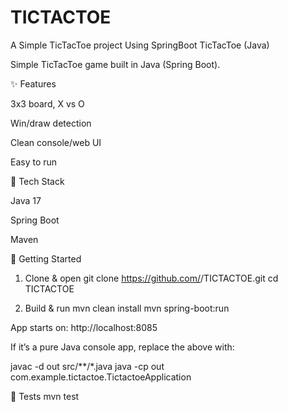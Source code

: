 # TICTACTOE
A Simple TicTacToe project Using SpringBoot
TicTacToe (Java)

Simple TicTacToe game built in Java (Spring Boot). 

✨ Features

3x3 board, X vs O

Win/draw detection

Clean console/web UI 

Easy to run

🧰 Tech Stack

Java 17 

Spring Boot 

Maven

🚀 Getting Started
1) Clone & open
git clone https://github.com/<Logdharshan>/TICTACTOE.git
cd TICTACTOE

2) Build & run
mvn clean install
mvn spring-boot:run


App starts on: http://localhost:8085 

If it’s a pure Java console app, replace the above with:

javac -d out src/**/*.java
java -cp out com.example.tictactoe.TictactoeApplication

🧪 Tests
mvn test

